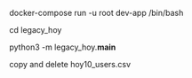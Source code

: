 docker-compose run -u root dev-app /bin/bash

cd legacy_hoy

python3 -m legacy_hoy.__main__

copy and delete hoy10_users.csv

